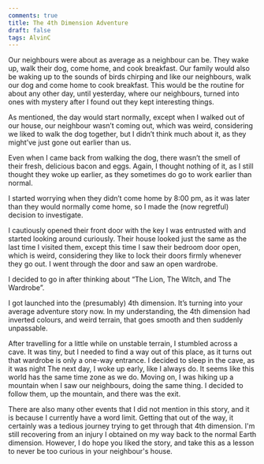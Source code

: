 ```yaml
---
comments: true
title: The 4th Dimension Adventure
draft: false
tags: AlvinC
---
```

 
Our neighbours were about as average as a neighbour can be. They wake up, walk their dog, come home, and cook breakfast. Our family would also be waking up to the sounds of birds chirping and like our neighbours, walk our dog and come home to cook breakfast. This would be the routine for about any other day, until yesterday, where our neighbours, turned into ones with mystery after I found out they kept interesting things.

As mentioned, the day would start normally, except when I walked out of our house, our neighbour wasn’t coming out, which was weird, considering we liked to walk the dog together, but I didn’t think much about it, as they might’ve just gone out earlier than us.

Even when I came back from walking the dog, there wasn’t the smell of their fresh, delicious bacon and eggs. Again, I thought nothing of it, as I still thought they woke up earlier, as they sometimes do go to work earlier than normal.

I started worrying when they didn’t come home by 8:00 pm, as it was later than they would normally come home, so I made the (now regretful) decision to investigate.

I cautiously opened their front door with the key I was entrusted with and started looking around curiously. Their house looked just the same as the last time I visited them, except this time I saw their bedroom door open, which is weird, considering they like to lock their doors firmly whenever they go out. I went through the door and saw an open wardrobe.

I decided to go in after thinking about “The Lion, The Witch, and The Wardrobe”.

I got launched into the (presumably) 4th dimension. It’s turning into your average adventure story now. In my understanding, the 4th dimension had inverted colours, and weird terrain, that goes smooth and then suddenly unpassable.

After travelling for a little while on unstable terrain, I stumbled across a cave. It was tiny, but I needed to find a way out of this place, as it turns out that wardrobe is only a one-way entrance. I decided to sleep in the cave, as it was night
The next day, I woke up early, like I always do. It seems like this world has the same time zone as we do. Moving on, I was hiking up a mountain when I saw our neighbours, doing the same thing. I decided to follow them, up the mountain, and there was the exit.

There are also many other events that I did not mention in this story, and it is because I currently have a word limit. Getting that out of the way, it certainly was a tedious journey trying to get through that 4th dimension. I'm still recovering from an injury I obtained on my way back to the normal Earth dimension. However, I do hope you liked the story, and take this as a lesson to never be too curious in your neighbour's house.
